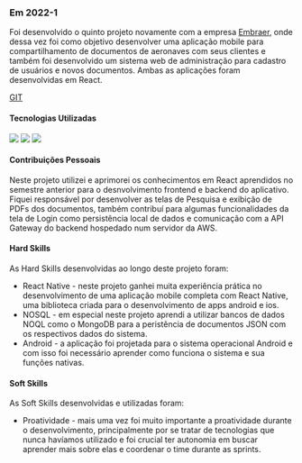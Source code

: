 ### Em 2022-1
  Foi desenvolvido o quinto projeto novamente com a empresa [Embraer](https://embraer.com/), onde dessa vez foi como objetivo desenvolver uma aplicação mobile para compartilhamento de documentos de aeronaves com seus clientes e também foi desenvolvido um sistema web de administração para cadastro de usuários e novos documentos. Ambas as aplicações foram desenvolvidas em React.

[GIT](https://github.com/TecStocks)

#### Tecnologias Utilizadas

<p>
<img src="https://img.shields.io/badge/Technology-ReactNative-9cf">
<img src="https://img.shields.io/badge/Technology-MongoDB-9cf">
<img src="https://img.shields.io/badge/Technology-JavaScript-9cf">
</p>

#### Contribuições Pessoais
Neste projeto utilizei e aprimorei os conhecimentos em React aprendidos no semestre anterior para o desnvolvimento frontend e backend do aplicativo. 
Fiquei responsável por desenvolver as telas de Pesquisa e exibição de PDFs dos documentos, também contribuí para algumas funcionalidades da tela de Login como persistência local de dados e comunicação com a API Gateway do backend hospedado num servidor da AWS.
     
#### Hard Skills
As Hard Skills desenvolvidas ao longo deste projeto foram: 
* React Native - neste projeto ganhei muita experiência prática no desenvolvimento de uma aplicação mobile completa com React Native, uma biblioteca criada para o desenvolvimento de apps android e ios.
* NOSQL - em especial neste projeto aprendi a utilizar bancos de dados NOQL como o MongoDB para a peristência de documentos JSON com os respectivos dados do sistema.
* Android - a aplicação foi projetada para o sistema operacional Android e com isso foi necessário aprender como funciona o sistema e sua funções nativas.

#### Soft Skills
As Soft Skills desenvolvidas e utilizadas foram:
* Proatividade - mais uma vez foi muito importante a proatividade durante o desenvolvimento, principalmente por se tratar de tecnologias que nunca havíamos utilizado e foi crucial ter autonomia em buscar aprender mais sobre elas e coordenar o time durante as sprints.


